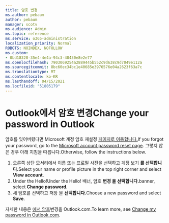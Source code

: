```yaml
---
title: 암호 변경
ms.author: pebaum
author: pebaum
manager: scotv
ms.audience: Admin
ms.topic: reference
ms.service: o365-administration
localization_priority: Normal
ROBOTS: NOINDEX, NOFOLLOW
ms.custom:
- 0bd18328-35e4-4e4a-94c3-48430e8e2e77
ms.openlocfilehash: 7903069254a2889445b552c9d638c9d7049e112a
ms.sourcegitcommit: 8bc60ec34bc1e40685e3976576e04a2623f63a7c
ms.translationtype: MT
ms.contentlocale: ko-KR
ms.lasthandoff: 04/15/2021
ms.locfileid: "51805179"
---
```

# <a name="change-your-password-in-outlook"></a><span data-ttu-id="de896-102">Outlook에서 암호 변경</span><span class="sxs-lookup"><span data-stu-id="de896-102">Change your password in Outlook</span></span>

<span data-ttu-id="de896-103">암호를 잊어버렸다면 Microsoft 계정 암호 재설정 [페이지로 이동합니다.](https://go.microsoft.com/fwlink/p/?linkid=841909)</span><span class="sxs-lookup"><span data-stu-id="de896-103">If you forgot your password, go to the [Microsoft account password reset page](https://go.microsoft.com/fwlink/p/?linkid=841909).</span></span> <span data-ttu-id="de896-104">그렇지 않은 경우 아래 지침을 따릅니다.</span><span class="sxs-lookup"><span data-stu-id="de896-104">Otherwise, follow the instructions below.</span></span>
  
1. <span data-ttu-id="de896-105">오른쪽 상단 모서리에서 이름 또는 프로필 사진을 선택하고 계정 보기 **를 선택합니다.**</span><span class="sxs-lookup"><span data-stu-id="de896-105">Select your name or profile picture in the top right corner and select **View account**.</span></span>
2. <span data-ttu-id="de896-106">Under the Hello!</span><span class="sxs-lookup"><span data-stu-id="de896-106">Under the Hello!</span></span> <span data-ttu-id="de896-107">배너, 암호 **변경 을 선택합니다.**</span><span class="sxs-lookup"><span data-stu-id="de896-107">banner, select **Change password**.</span></span>
3. <span data-ttu-id="de896-108">새 암호를 선택하고 저장 을 **선택합니다.**</span><span class="sxs-lookup"><span data-stu-id="de896-108">Choose a new password and select **Save**.</span></span>

<span data-ttu-id="de896-109">자세한 내용은 [에서 암호](https://support.office.com/article/2138d690-811c-4545-b2f3-e4dbe80c9735.aspx)변경을 Outlook.com.</span><span class="sxs-lookup"><span data-stu-id="de896-109">To learn more, see [Change my password in Outlook.com](https://support.office.com/article/2138d690-811c-4545-b2f3-e4dbe80c9735.aspx).</span></span>